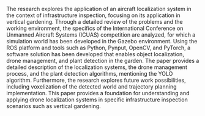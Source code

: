 The research explores the application of an aircraft localization system in the context of infrastructure inspection, focusing on its application in vertical gardening. 
Through a detailed review of the problems and the working environment, the specifics of the International Conference on Unmanned Aircraft Systems (ICUAS) competition are analyzed, 
for which a simulation world has been developed in the Gazebo environment. Using the ROS platform and tools such as Python, Pynput, OpenCV, and PyTorch, a software solution has been developed that enables object localization, 
drone management, and plant detection in the garden. The paper provides a detailed description of the localization systems, the drone management process, and the plant detection algorithms, mentioning the YOLO algorithm. 
Furthermore, the research explores future work possibilities, including voxelization of the detected world and trajectory planning implementation.
This paper provides a foundation for understanding and applying drone localization systems in specific infrastructure inspection scenarios such as vertical gardening.
